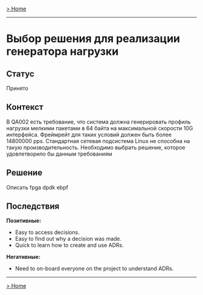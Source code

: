 [> Home](../graduate_project.md)

---

# Выбор решения для реализации генератора нагрузки


## Статус

Принято

## Контекст

В QA002 есть требование, что система должна генерировать профиль нагрузки мелкими пакетами в 64 байта на максимальной 
скорости 10G интерфейса. Фреймрейт для таких условий должен быть более 14800000 pps. Стандартная сетевая подсистема 
Linux не способна на такую производительность. Необходимо выбрать решение, которое удовлетворило бы данным требованиям 

## Решение

Описать fpga dpdk ebpf

## Последствия

**Позитивные:**

- Easy to access decisions.
- Easy to find out why a decision was made.
- Quick to learn how to create and use ADRs.

**Негативные:**

- Need to on-board everyone on the project to understand ADRs.

---

[> Home](../graduate_project.md)